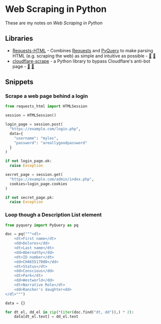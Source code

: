 # Web Scraping in Python

These are my notes on <dfn>Web Scraping in Python</dfn>

## Libraries

-   [Requests-HTML][1] - Combines [Requests][2] and [PyQuery][3] to make parsing HTML (e.g. scraping the web) as simple and intuitive as possible - [:octopus:][4] [:snake:][5]
-   [cloudflare-scrape](https://github.com/Anorov/cloudflare-scrape) - a Python library to bypass Cloudflare's anti-bot page - [:octopus:](https://github.com/Anorov/cloudflare-scrape "cloudflare-scrape on GitHub") [:snake:](https://pypi.python.org/pypi/cfscrape/ "cfscrape on PyPi")

## Snippets

### Scrape a web page behind a login

```python
from requests_html import HTMLSession

session = HTMLSession()

login_page = session.post(
  "https://example.com/login.php",
  data={
    "username": "myles",
    "password": "areallygoodpassword"
  }
)

if not login_page.ok:
  raise Exception

secret_page = session.get(
  "https://example.com/admin/index.php",
  cookies=login_page.cookies
)

if not secret_page.pk:
  raise Exception
```

### Loop though a Description List element

```python
from pyquery import PyQuery as pq

doc = pq("""<dl>
    <dt>First name</dt>
    <dd>Dolores</dd>
    <dt>Last name</dt>
    <dd>Abernathy</dd>
    <dt>ID number</dt>
    <dd>CH465517080</dd>
    <dt>Status</dt>
    <dd>Conscious</dd>
    <dt>Park</dt>
    <dd>Westworld</dd>
    <dt>Narrative Role</dt>
    <dd>Rancher's daughter<dd>
</dl>""")

data = {}

for dt_el, dd_el in zip(*(iter(doc.find("dt, dd")),) * 2):
    data[dt_el.text] = dd_el.text
```

[1]: https://html.python-requests.org/ "HTML Parsing for Humans"

[2]: https://python-requests.org/

[3]: https://pythonhosted.org/pyquery/

[4]: https://github.com/kennethreitz/requests-html "Requests-HTML on GitHub"

[5]: https://pypi.org/project/requests-html/ "Requests-HTML on PyPi"
